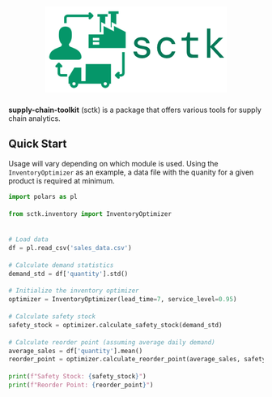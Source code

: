 <h1 align="center">
  <img
    src="https://raw.githubusercontent.com/andrewwkimm/supply-chain-toolkit/main/assets/sctk.png" alt="sctk logo">
  <br>
</h1>

**supply-chain-toolkit** (sctk) is a package that offers various tools for supply chain analytics.

## Quick Start
Usage will vary depending on which module is used. Using the `InventoryOptimizer` as an example, a data file with the quanity for a given product is required at minimum.

```python
import polars as pl

from sctk.inventory import InventoryOptimizer


# Load data
df = pl.read_csv('sales_data.csv')

# Calculate demand statistics
demand_std = df['quantity'].std()

# Initialize the inventory optimizer
optimizer = InventoryOptimizer(lead_time=7, service_level=0.95)

# Calculate safety stock
safety_stock = optimizer.calculate_safety_stock(demand_std)

# Calculate reorder point (assuming average daily demand)
average_sales = df['quantity'].mean()
reorder_point = optimizer.calculate_reorder_point(average_sales, safety_stock)

print(f"Safety Stock: {safety_stock}")
print(f"Reorder Point: {reorder_point}")
```
